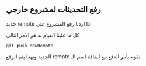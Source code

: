 ## رفع التحديثات لمشروع خارجي

 جديد remote اذا اردنا رفع المشروع على 
 
 كل ما علينا القيام به هو الامر التالي

`git push newRemote`

الجديد وبهذا يتم الرفع remote نقوم بأمر الدفع مع اضافة اسم الـ
